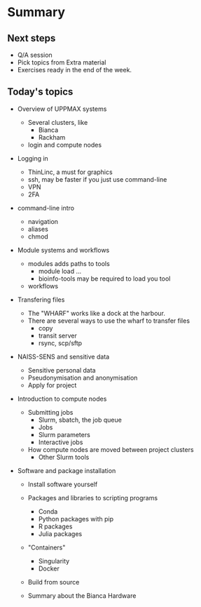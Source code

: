 # Summary

## Next steps

- Q/A session
- Pick topics from Extra material
- Exercises ready in the end of the week.

## Today's topics

- Overview of UPPMAX systems
  - Several clusters, like 
    - Bianca
    - Rackham
  - login and compute nodes 
- Logging in
  - ThinLinc, a must for graphics
  - ssh, may be faster if you just use command-line
  - VPN
  - 2FA
- command-line intro
  - navigation
  - aliases
  - chmod
- Module systems and workflows
  - modules adds paths to tools
    - module load ...
    - bioinfo-tools may be required to load you tool
  - workflows
- Transfering files
  - The "WHARF" works like a dock at the harbour.
  - There are several ways to use the wharf to transfer files
    - copy
    - transit server
    - rsync, scp/sftp
- NAISS-SENS and sensitive data
  - Sensitive personal data
  - Pseudonymisation and anonymisation
  - Apply for project
- Introduction to compute nodes
  - Submitting jobs
    - Slurm, sbatch, the job queue
    - Jobs
    - Slurm parameters
    - Interactive jobs
  - How compute nodes are moved between project clusters
    - Other Slurm tools

- Software and package installation
  - Install software yourself
  - Packages and libraries to scripting programs

    - Conda
    - Python packages with pip
    - R packages
    - Julia packages

  - "Containers"

    - Singularity
    - Docker

  - Build from source
  - Summary about the Bianca Hardware
